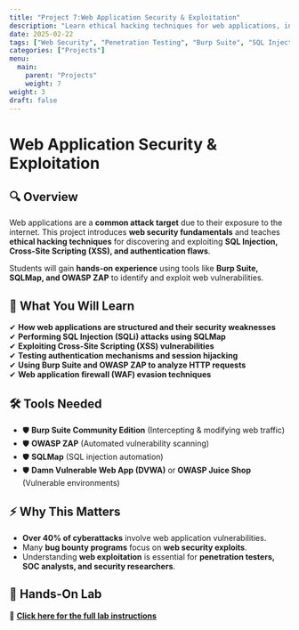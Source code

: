 ```yaml
---
title: "Project 7:Web Application Security & Exploitation"
description: "Learn ethical hacking techniques for web applications, including SQL injection, XSS, and authentication bypass."
date: 2025-02-22
tags: ["Web Security", "Penetration Testing", "Burp Suite", "SQL Injection", "XSS"]
categories: ["Projects"]
menu:
  main:
    parent: "Projects"
    weight: 7
weight: 3
draft: false
---
```


# Web Application Security & Exploitation

## **🔍 Overview**
Web applications are a **common attack target** due to their exposure to the internet. This project introduces **web security fundamentals** and teaches **ethical hacking techniques** for discovering and exploiting **SQL Injection, Cross-Site Scripting (XSS), and authentication flaws**.

Students will gain **hands-on experience** using tools like **Burp Suite, SQLMap, and OWASP ZAP** to identify and exploit web vulnerabilities.

## **🎯 What You Will Learn**
✔ **How web applications are structured and their security weaknesses**  
✔ **Performing SQL Injection (SQLi) attacks using SQLMap**  
✔ **Exploiting Cross-Site Scripting (XSS) vulnerabilities**  
✔ **Testing authentication mechanisms and session hijacking**  
✔ **Using Burp Suite and OWASP ZAP to analyze HTTP requests**  
✔ **Web application firewall (WAF) evasion techniques**  

## **🛠️ Tools Needed**
- 🛡️ **Burp Suite Community Edition** (Intercepting & modifying web traffic)
- 🛡️ **OWASP ZAP** (Automated vulnerability scanning)
- 🛡️ **SQLMap** (SQL injection automation)
- 🛡️ **Damn Vulnerable Web App (DVWA)** or **OWASP Juice Shop** (Vulnerable environments)

## **⚡ Why This Matters**
- **Over 40% of cyberattacks** involve web application vulnerabilities.
- Many **bug bounty programs** focus on **web security exploits**.
- Understanding **web exploitation** is essential for **penetration testers, SOC analysts, and security researchers**.

## **📝 Hands-On Lab**
🔗 **[Click here for the full lab instructions](./lab)**  
